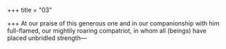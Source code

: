 +++
title = "03"

+++
At our praise of this generous one and in our companionship with him  full-flamed,
our mightily roaring compatriot, in whom all (beings) have placed
unbridled strength—